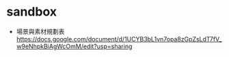 # sandbox

- 場景與素材規劃表
https://docs.google.com/document/d/1UCYB3bL1vn7opa8zGpZsLdT7fV_w9eNhpkBiAgWcOmM/edit?usp=sharing
